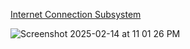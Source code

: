 [Internet Connection Subsystem](https://app.diagrams.net/#G1Zu_ZALLJ08QVjuWkUUsSZqnZJdQ2op89#%7B%22pageId%22%3A%2290a13364-a465-7bf4-72fc-28e22215d7a0%22%7D)


![Screenshot 2025-02-14 at 11 01 26 PM](https://github.com/user-attachments/assets/391a2109-86b7-4133-9af0-7726cf852f10)


